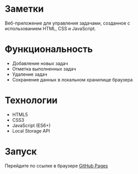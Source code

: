 # Заметки #

Веб-приложение для управления задачами, созданное с использованием HTML, CSS и JavaScript.

# Функциональность #

- Добавление новых задач
- Отметка выполненных задач
- Удаление задач
- Сохранение данных в локальном хранилище браузера

# Технологии #

- HTML5
- CSS3
- JavaScript (ES6+)
- Local Storage API

# Запуск #

Перейдите по ссылке в браузере [GitHub Pages](https://vuanparu.github.io/simple-todo-app/)
